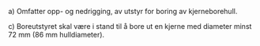 a) Omfatter opp- og nedrigging, av utstyr for boring av kjerneborehull.

c) Boreutstyret skal være i stand til å bore ut en kjerne med diameter minst 72 mm (86 mm hulldiameter).

